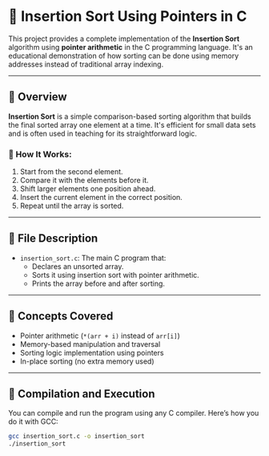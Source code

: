 
# 🧮 Insertion Sort Using Pointers in C

This project provides a complete implementation of the **Insertion Sort** algorithm using **pointer arithmetic** in the C programming language. It's an educational demonstration of how sorting can be done using memory addresses instead of traditional array indexing.

---

## 📌 Overview

**Insertion Sort** is a simple comparison-based sorting algorithm that builds the final sorted array one element at a time. It's efficient for small data sets and is often used in teaching for its straightforward logic.

### 🔄 How It Works:
1. Start from the second element.
2. Compare it with the elements before it.
3. Shift larger elements one position ahead.
4. Insert the current element in the correct position.
5. Repeat until the array is sorted.

---

## 📁 File Description

- `insertion_sort.c`: The main C program that:
  - Declares an unsorted array.
  - Sorts it using insertion sort with pointer arithmetic.
  - Prints the array before and after sorting.

---

## 🧠 Concepts Covered

- Pointer arithmetic (`*(arr + i)` instead of `arr[i]`)
- Memory-based manipulation and traversal
- Sorting logic implementation using pointers
- In-place sorting (no extra memory used)

---

## 🔧 Compilation and Execution

You can compile and run the program using any C compiler. Here’s how you do it with GCC:

```bash
gcc insertion_sort.c -o insertion_sort
./insertion_sort
